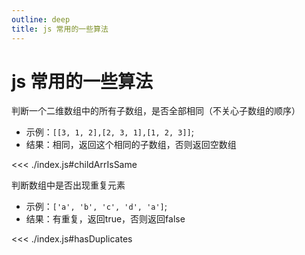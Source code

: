 ```yaml
---
outline: deep
title: js 常用的一些算法
---
```

# js 常用的一些算法
判断一个二维数组中的所有子数组，是否全部相同（不关心子数组的顺序）
- 示例：`[[3, 1, 2],[2, 3, 1],[1, 2, 3]]`;
- 结果：相同，返回这个相同的子数组，否则返回空数组

<<< ./index.js#childArrIsSame

判断数组中是否出现重复元素
- 示例：`['a', 'b', 'c', 'd', 'a']`;
- 结果：有重复，返回true，否则返回false

<<< ./index.js#hasDuplicates

